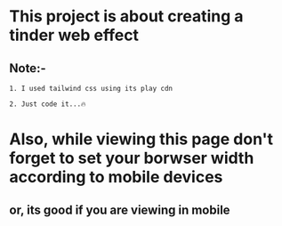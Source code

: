 # This project is about creating a tinder web effect

## Note:- 
    1. I used tailwind css using its play cdn

    2. Just code it...🔥️ 

# Also, while viewing this page don't forget to set your borwser width according to mobile devices 
## or, its good if you are viewing in mobile
